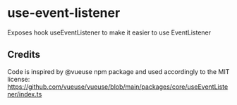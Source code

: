 # use-event-listener
Exposes hook useEventListener to make it easier to use EventListener 

## Credits
Code is inspired by @vueuse npm package and used accordingly to the MIT license:
https://github.com/vueuse/vueuse/blob/main/packages/core/useEventListener/index.ts
